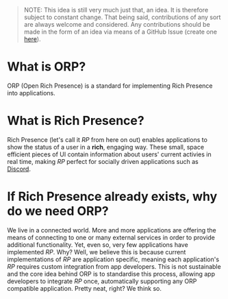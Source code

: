 > NOTE: This idea is still very much just that, an idea. It is therefore subject to constant change. That being said, contributions of any sort are always welcome and considered. Any contributions should be made in the form of an idea via means of a GitHub Issue (create one [here](https://github.com/ORP-tmp/ORP/issues)).

# What is ORP?
ORP (Open Rich Presence) is a standard for implementing Rich Presence into applications. 

# What is Rich Presence?
Rich Presence (let's call it *RP* from here on out) enables applications to show the status of a user in a **rich**, engaging way. These small, space efficient pieces of UI contain information about users' current activies in real time, making *RP* perfect for socially driven applications such as [Discord](https://discordapp.com/rich-presence).

# If Rich Presence already exists, why do we need ORP?
We live in a connected world. More and more applications are offering the means of connecting to one or many external services in order to provide additional functionality. Yet, even so, very few applications have implemented *RP*. Why? Well, we believe this is because current implementations of *RP* are application specific, meaning each application's *RP* requires custom integration from app developers. This is not sustainable and the core idea behind ORP is to standardise this process, allowing app developers to integrate *RP* once, automatically supporting any ORP compatible application. Pretty neat, right? We think so.
